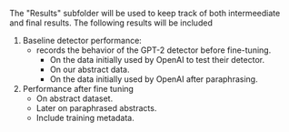 The "Results" subfolder will be used to keep track of both intermeediate and final results. The following results will be included

1. Baseline detector performance:
    - records the behavior of the GPT-2 detector before fine-tuning.
        - On the data initially used by OpenAI to test their detector. 
        - On our abstract data.
        - On the data initially used by OpenAI after paraphrasing.
2. Performance after fine tuning
    - On abstract dataset.
    - Later on paraphrased abstracts.
    - Include training metadata.



